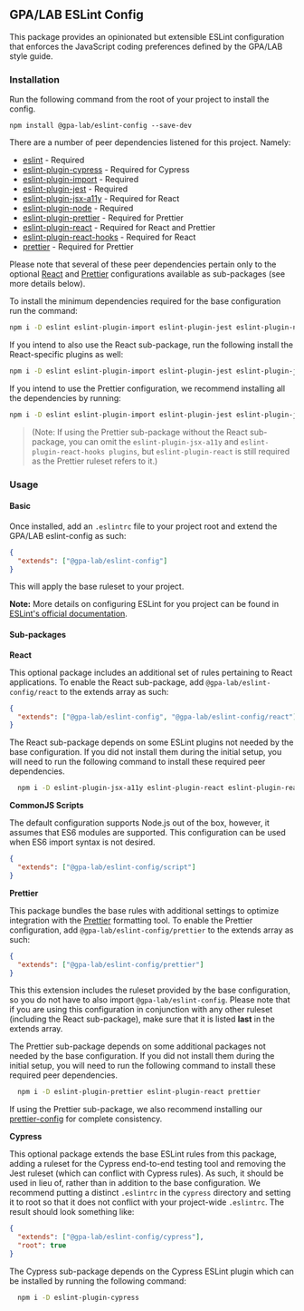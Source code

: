 ## GPA/LAB ESLint Config

This package provides an opinionated but extensible ESLint configuration that enforces the JavaScript coding preferences defined by the GPA/LAB style guide.

### Installation

Run the following command from the root of your project to install the config.

`npm install @gpa-lab/eslint-config --save-dev`

There are a number of peer dependencies listened for this project. Namely:

- [eslint](https://eslint.org/docs/) - Required
- [eslint-plugin-cypress](https://github.com/cypress-io/eslint-plugin-cypress) - Required for Cypress
- [eslint-plugin-import](https://github.com/benmosher/eslint-plugin-import) - Required
- [eslint-plugin-jest](https://www.npmjs.com/package/eslint-plugin-jest) - Required
- [eslint-plugin-jsx-a11y](https://github.com/evcohen/eslint-plugin-jsx-a11y) - Required for React
- [eslint-plugin-node](github.com/mysticatea/eslint-plugin-node) - Required
- [eslint-plugin-prettier](https://github.com/prettier/eslint-plugin-prettier) - Required for Prettier
- [eslint-plugin-react](https://github.com/yannickcr/eslint-plugin-react) - Required for React and Prettier
- [eslint-plugin-react-hooks](https://github.com/facebook/react/tree/master/packages/eslint-plugin-react-hooks) - Required for React
- [prettier](https://prettier.io/docs/en/) - Required for Prettier

Please note that several of these peer dependencies pertain only to the optional [React](#React) and [Prettier](#Prettier) configurations available as sub-packages (see more details below).

To install the minimum dependencies required for the base configuration run the command:

```bash
npm i -D eslint eslint-plugin-import eslint-plugin-jest eslint-plugin-node
```

If you intend to also use the React sub-package, run the following install the React-specific plugins as well:

```bash
npm i -D eslint eslint-plugin-import eslint-plugin-jest eslint-plugin-jsx-a11y eslint-plugin-node eslint-plugin-react eslint-plugin-react-hooks
```

If you intend to use the Prettier configuration, we recommend installing all the dependencies by running:

```bash
npm i -D eslint eslint-plugin-import eslint-plugin-jest eslint-plugin-jsx-a11y eslint-plugin-node eslint-plugin-prettier eslint-plugin-react eslint-plugin-react-hooks prettier
```

> (Note: If using the Prettier sub-package without the React sub-package, you can omit the `eslint-plugin-jsx-a11y` and `eslint-plugin-react-hooks plugins`, but `eslint-plugin-react` is still required as the Prettier ruleset refers to it.)

### Usage

#### Basic

Once installed, add an `.eslintrc` file to your project root and extend the GPA/LAB eslint-config as such:

```json
{
  "extends": ["@gpa-lab/eslint-config"]
}
```

This will apply the base ruleset to your project.

**Note:** More details on configuring ESLint for you project can be found in [ESLint's official documentation](https://eslint.org/docs/user-guide/configuring).

#### Sub-packages

**React**

This optional package includes an additional set of rules pertaining to React applications. To enable the React sub-package, add `@gpa-lab/eslint-config/react` to the extends array as such:

```json
{
  "extends": ["@gpa-lab/eslint-config", "@gpa-lab/eslint-config/react"]
}
```

The React sub-package depends on some ESLint plugins not needed by the base configuration. If you did not install them during the initial setup, you will need to run the following command to install these required peer dependencies.

```bash
  npm i -D eslint-plugin-jsx-a11y eslint-plugin-react eslint-plugin-react-hooks
```

**CommonJS Scripts**

The default configuration supports Node.js out of the box, however, it assumes that ES6 modules are supported. This configuration can be used when ES6 import syntax is not desired.

```json
{
  "extends": ["@gpa-lab/eslint-config/script"]
}
```

**Prettier**

This package bundles the base rules with additional settings to optimize integration with the [Prettier](https://prettier.io/) formatting tool. To enable the Prettier configuration, add `@gpa-lab/eslint-config/prettier` to the extends array as such:

```json
{
  "extends": ["@gpa-lab/eslint-config/prettier"]
}
```

This this extension includes the ruleset provided by the base configuration, so you do not have to also import `@gpa-lab/eslint-config`. Please note that if you are using this configuration in conjunction with any other ruleset (including the React sub-package), make sure that it is listed **last** in the extends array.

The Prettier sub-package depends on some additional packages not needed by the base configuration. If you did not install them during the initial setup, you will need to run the following command to install these required peer dependencies.

```bash
  npm i -D eslint-plugin-prettier eslint-plugin-react prettier
```

If using the Prettier sub-package, we also recommend installing our [prettier-config](https://www.npmjs.com/package/@gpa-lab/prettier-config) for complete consistency.

**Cypress**

This optional package extends the base ESLint rules from this package, adding a ruleset for the Cypress end-to-end testing tool and removing the Jest ruleset (which can conflict with Cypress rules). As such, it should be used in lieu of, rather than in addition to the base configuration. We recommend putting a distinct `.eslintrc` in the `cypress` directory and setting it to root so that it does not conflict with your project-wide `.eslintrc`. The result should look something like:

```json
{
  "extends": ["@gpa-lab/eslint-config/cypress"],
  "root": true
}
```

The Cypress sub-package depends on the Cypress ESLint plugin which can be installed by running the following command:

```bash
  npm i -D eslint-plugin-cypress
```
